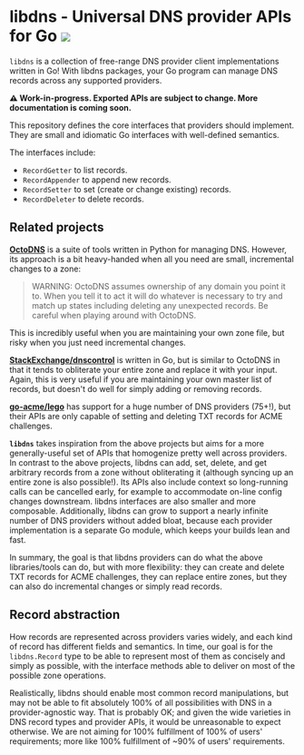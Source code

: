libdns - Universal DNS provider APIs for Go <a href="https://pkg.go.dev/github.com/libdns/libdns"><img src="https://img.shields.io/badge/godoc-reference-blue.svg"></a>
===========================================

`libdns` is a collection of free-range DNS provider client implementations written in Go! With libdns packages, your Go program can manage DNS records across any supported providers.

**⚠️ Work-in-progress. Exported APIs are subject to change. More documentation is coming soon.**

This repository defines the core interfaces that providers should implement. They are small and idiomatic Go interfaces with well-defined semantics.

The interfaces include:

- `RecordGetter` to list records.
- `RecordAppender` to append new records.
- `RecordSetter` to set (create or change existing) records.
- `RecordDeleter` to delete records.

## Related projects

**[OctoDNS](https://github.com/github/octodns)** is a suite of tools written in Python for managing DNS. However, its approach is a bit heavy-handed when all you need are small, incremental changes to a zone:

> WARNING: OctoDNS assumes ownership of any domain you point it to. When you tell it to act it will do whatever is necessary to try and match up states including deleting any unexpected records. Be careful when playing around with OctoDNS. 

This is incredibly useful when you are maintaining your own zone file, but risky when you just need incremental changes.

**[StackExchange/dnscontrol](https://github.com/StackExchange/dnscontrol)** is written in Go, but is similar to OctoDNS in that it tends to obliterate your entire zone and replace it with your input. Again, this is very useful if you are maintaining your own master list of records, but doesn't do well for simply adding or removing records.

**[go-acme/lego](https://github.com/go-acme/lego)** has support for a huge number of DNS providers (75+!), but their APIs are only capable of setting and deleting TXT records for ACME challenges.

**`libdns`** takes inspiration from the above projects but aims for a more generally-useful set of APIs that homogenize pretty well across providers. In contrast to the above projects, libdns can add, set, delete, and get arbitrary records from a zone without obliterating it (although syncing up an entire zone is also possible!). Its APIs also include context so long-running calls can be cancelled early, for example to accommodate on-line config changes downstream. libdns interfaces are also smaller and more composable. Additionally, libdns can grow to support a nearly infinite number of DNS providers without added bloat, because each provider implementation is a separate Go module, which keeps your builds lean and fast.

In summary, the goal is that libdns providers can do what the above libraries/tools can do, but with more flexibility: they can create and delete TXT records for ACME challenges, they can replace entire zones, but they can also do incremental changes or simply read records.


## Record abstraction

How records are represented across providers varies widely, and each kind of record has different fields and semantics. In time, our goal is for the `libdns.Record` type to be able to represent most of them as concisely and simply as possible, with the interface methods able to deliver on most of the possible zone operations.

Realistically, libdns should enable most common record manipulations, but may not be able to fit absolutely 100% of all possibilities with DNS in a provider-agnostic way. That is probably OK; and given the wide varieties in DNS record types and provider APIs, it would be unreasonable to expect otherwise. We are not aiming for 100% fulfillment of 100% of users' requirements; more like 100% fulfillment of ~90% of users' requirements.
